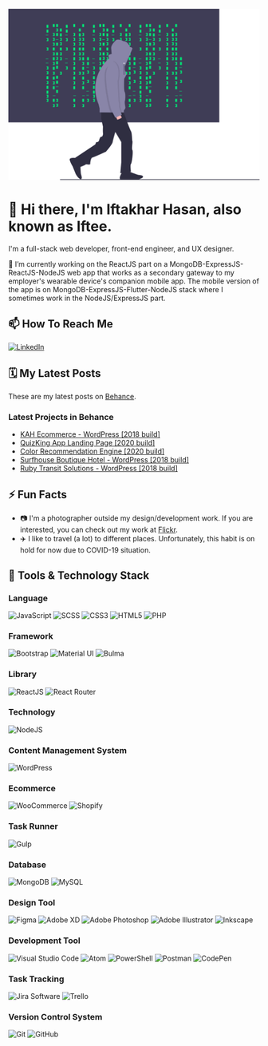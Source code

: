 ![Poster](img/poster.svg 'Poster')

# 👋 Hi there, I'm Iftakhar Hasan, also known as Iftee.

I'm a full-stack web developer, front-end engineer, and UX designer.

🔭 I’m currently working on the ReactJS part on a MongoDB-ExpressJS-ReactJS-NodeJS web app that works as a secondary gateway to my employer's wearable device's companion mobile app. The mobile version of the app is on MongoDB-ExpressJS-Flutter-NodeJS stack where I sometimes work in the NodeJS/ExpressJS part.

## 📫 How To Reach Me
<a href="https://www.linkedin.com/in/iftakharhasan" target="_blank"><img alt="LinkedIn" height="30" src="https://img.shields.io/static/v1?style=flat-square&logo=LinkedIn&logoColor=white&labelColor=0077B5&color=0077B5&label=&message=LinkedIn"></a>

## 🗓️ My Latest Posts

These are my latest posts on [Behance](https://www.behance.net/iftakhar).

### Latest Projects in Behance
<!-- BEHANCE:START -->
- [KAH Ecommerce - WordPress [2018 build]](https://www.behance.net/gallery/106736931/KAH-Ecommerce-WordPress-2018-build)
- [QuizKing App Landing Page [2020 build]](https://www.behance.net/gallery/106670093/QuizKing-App-Landing-Page-2020-build)
- [Color Recommendation Engine [2020 build]](https://www.behance.net/gallery/105845107/Color-Recommendation-Engine-2020-build)
- [Surfhouse Boutique Hotel - WordPress [2018 build]](https://www.behance.net/gallery/96052791/Surfhouse-Boutique-Hotel-WordPress-2018-build)
- [Ruby Transit Solutions - WordPress [2018 build]](https://www.behance.net/gallery/96002637/Ruby-Transit-Solutions-WordPress-2018-build)
<!-- BEHANCE:END -->

## ⚡ Fun Facts
- 📷 I'm a photographer outside my design/development work. If you are interested, you can check out my work at [Flickr](https://www.flickr.com/photos/iftakharhasan).
- ✈️ I like to travel (a lot) to different places. Unfortunately, this habit is on hold for now due to COVID-19 situation.

## 🧰 Tools & Technology Stack

### Language
<img alt="JavaScript" height="30" src="https://img.shields.io/static/v1?style=flat-square&logo=JavaScript&logoColor=111111&labelColor=F7DF1E&color=F7DF1E&label=&message=JavaScript"> <img alt="SCSS" height="30" src="https://img.shields.io/static/v1?style=flat-square&logo=Sass&logoColor=white&labelColor=CC6699&color=CC6699&label=&message=SCSS"> <img alt="CSS3" height="30" src="https://img.shields.io/static/v1?style=flat-square&logo=CSS3&logoColor=white&labelColor=1572B6&color=1572B6&label=&message=CSS"> <img alt="HTML5" height="30" src="https://img.shields.io/static/v1?style=flat-square&logo=HTML5&logoColor=white&labelColor=E34F26&color=E34F26&label=&message=HTML"> <img alt="PHP" height="30" src="https://img.shields.io/static/v1?style=flat-square&logo=PHP&logoColor=white&labelColor=777BB4&color=777BB4&label=&message=PHP">

### Framework
<img alt="Bootstrap" height="30" src="https://img.shields.io/static/v1?style=flat-square&logo=Bootstrap&logoColor=white&labelColor=563D7C&color=563D7C&label=&message=Bootstrap"> <img alt="Material UI" height="30" src="https://img.shields.io/static/v1?style=flat-square&logo=Material-UI&logoColor=white&labelColor=0081CB&color=0081CB&label=&message=Material%20UI"> <img alt="Bulma" height="30" src="https://img.shields.io/static/v1?style=flat-square&logo=Bulma&logoColor=white&labelColor=00D1B2&color=00D1B2&label=&message=Bulma">

### Library
<img alt="ReactJS" height="30" src="https://img.shields.io/static/v1?style=flat-square&logo=React&logoColor=111111&labelColor=61DAFB&color=61DAFB&label=&message=React%20JS"> <img alt="React Router" height="30" src="https://img.shields.io/static/v1?style=flat-square&logo=React%20Router&logoColor=white&labelColor=CA4245&color=CA4245&label=&message=React%20Router">

### Technology
<img alt="NodeJS" height="30" src="https://img.shields.io/static/v1?style=flat-square&logo=Node.js&logoColor=white&labelColor=339933&color=339933&label=&message=Node%20JS">

### Content Management System
<img alt="WordPress" height="30" src="https://img.shields.io/static/v1?style=flat-square&logo=WordPress&logoColor=white&labelColor=21759B&color=21759B&label=&message=WordPress">

### Ecommerce
<img alt="WooCommerce" height="30" src="https://img.shields.io/static/v1?style=flat-square&logo=WooCommerce&logoColor=white&labelColor=96588A&color=96588A&label=&message=WooCommerce"> <img alt="Shopify" height="30" src="https://img.shields.io/static/v1?style=flat-square&logo=Shopify&logoColor=white&labelColor=7AB55C&color=7AB55C&label=&message=Shopify">

### Task Runner
<img alt="Gulp" height="30" src="https://img.shields.io/static/v1?style=flat-square&logo=gulp&logoColor=white&labelColor=CF4647&color=CF4647&label=&message=Gulp">

### Database
<img alt="MongoDB" height="30" src="https://img.shields.io/static/v1?style=flat-square&logo=MongoDB&logoColor=white&labelColor=47A248&color=47A248&label=&message=MongoDB"> <img alt="MySQL" height="30" src="https://img.shields.io/static/v1?style=flat-square&logo=MySQL&logoColor=white&labelColor=4479A1&color=4479A1&label=&message=MySQL">

### Design Tool
<img alt="Figma" height="30" src="https://img.shields.io/static/v1?style=flat-square&logo=Figma&logoColor=white&labelColor=F24E1E&color=F24E1E&label=&message=Figma"> <img alt="Adobe XD" height="30" src="https://img.shields.io/static/v1?style=flat-square&logo=Adobe%20XD&logoColor=white&labelColor=FF26BE&color=FF26BE&label=&message=Adobe%20XD"> <img alt="Adobe Photoshop" height="30" src="https://img.shields.io/static/v1?style=flat-square&logo=Adobe%20Photoshop&logoColor=white&labelColor=31A8FF&color=31A8FF&label=&message=Adobe%20Photoshop"> <img alt="Adobe Illustrator" height="30" src="https://img.shields.io/static/v1?style=flat-square&logo=Adobe%20Illustrator&logoColor=white&labelColor=FF9A00&color=FF9A00&label=&message=Adobe%20Illustrator"> <img alt="Inkscape" height="30" src="https://img.shields.io/static/v1?style=flat-square&logo=Inkscape&logoColor=white&labelColor=111111&color=111111&label=&message=Inkscape">

### Development Tool
<img alt="Visual Studio Code" height="30" src="https://img.shields.io/static/v1?style=flat-square&logo=Visual%20Studio%20Code&logoColor=white&labelColor=007ACC&color=007ACC&label=&message=Visual%20Studio%20Code"> <img alt="Atom" height="30" src="https://img.shields.io/static/v1?style=flat-square&logo=Atom&logoColor=white&labelColor=66595C&color=66595C&label=&message=Atom"> <img alt="PowerShell" height="30" src="https://img.shields.io/static/v1?style=flat-square&logo=PowerShell&logoColor=white&labelColor=5391FE&color=5391FE&label=&message=PowerShell"> <img alt="Postman" height="30" src="https://img.shields.io/static/v1?style=flat-square&logo=Postman&logoColor=white&labelColor=FF6C37&color=FF6C37&label=&message=Postman"> <img alt="CodePen" height="30" src="https://img.shields.io/static/v1?style=flat-square&logo=CodePen&logoColor=white&labelColor=111111&color=111111&label=&message=CodePen">

### Task Tracking
<img alt="Jira Software" height="30" src="https://img.shields.io/static/v1?style=flat-square&logo=Jira%20Software&logoColor=white&labelColor=0052CCC&color=0052CC&label=&message=Jira%20Software"> <img alt="Trello" height="30" src="https://img.shields.io/static/v1?style=flat-square&logo=Trello&logoColor=white&labelColor=0079BF&color=0079BF&label=&message=Trello">

### Version Control System
<img alt="Git" height="30" src="https://img.shields.io/static/v1?style=flat-square&logo=Git&logoColor=white&labelColor=F05032&color=F05032&label=&message=Git"> <img alt="GitHub" height="30" src="https://img.shields.io/static/v1?style=flat-square&logo=GitHub&logoColor=white&labelColor=181717&color=181717&label=&message=GitHub">

<!-- Definitions -->
<!-- /Definitions -->
